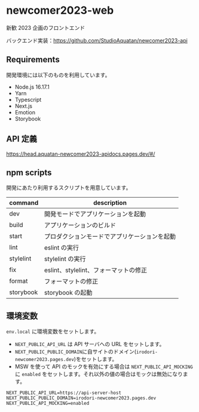 # newcomer2023-web

新歓 2023 企画のフロントエンド

バックエンド実装：https://github.com/StudioAquatan/newcomer2023-api

## Requirements

開発環境には以下のものを利用しています。

- Node.js 16.17.1
- Yarn
- Typescript
- Next.js
- Emotion
- Storybook

## API 定義

https://head.aquatan-newcomer2023-apidocs.pages.dev/#/

## npm scripts

開発にあたり利用するスクリプトを用意しています。

| command   | description                                  |
| --------- | -------------------------------------------- |
| dev       | 開発モードでアプリケーションを起動           |
| build     | アプリケーションのビルド                     |
| start     | プロダクションモードでアプリケーションを起動 |
| lint      | eslint の実行                                |
| stylelint | stylelint の実行                             |
| fix       | eslint、stylelint、フォーマットの修正        |
| format    | フォーマットの修正                           |
| storybook | storybook の起動                             |

## 環境変数

`env.local` に環境変数をセットします。

- `NEXT_PUBLIC_API_URL` は API サーバへの URL をセットします。
- `NEXT_PUBLIC_PUBLIC_DOMAIN`に自サイトのドメイン(`irodori-newcomer2023.pages.dev`)をセットします。
- MSW を使って API のモックを有効にする場合は `NEXT_PUBLIC_API_MOCKING` に `enabled` をセットします。それ以外の値の場合はモックは無効になります。

```env.local
NEXT_PUBLIC_API_URL=https://api-server-host
NEXT_PUBLIC_PUBLIC_DOMAIN=irodori-newcomer2023.pages.dev
NEXT_PUBLIC_API_MOCKING=enabled
```
